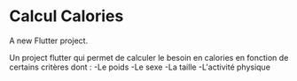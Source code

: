 # Calcul Calories

A new Flutter project.

Un project flutter qui permet de calculer le besoin en calories en fonction de certains critères dont :
-Le poids
-Le sexe
-La taille
-L'activité physique
